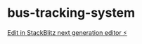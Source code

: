 # bus-tracking-system

[Edit in StackBlitz next generation editor ⚡️](https://stackblitz.com/~/github.com/vishxrad/bus-tracking-system)